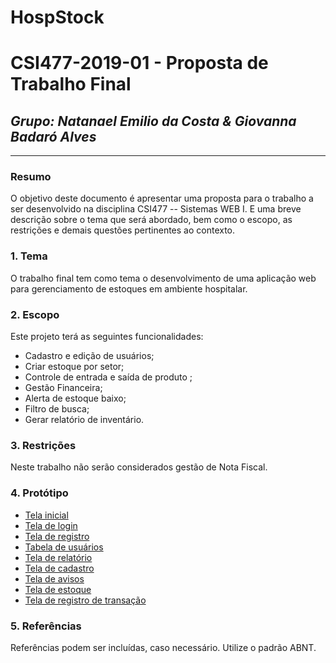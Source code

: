 # HospStock
# **CSI477-2019-01 - Proposta de Trabalho Final**
## *Grupo: Natanael Emilio da Costa & Giovanna Badaró Alves*

--------------

<!-- Descrever um resumo sobre o trabalho. -->

### Resumo
O objetivo deste documento é apresentar uma proposta para o trabalho a ser desenvolvido na disciplina CSI477 -- Sistemas WEB I. E uma breve descrição sobre o tema que será abordado, bem como o escopo, as restrições e demais questões pertinentes ao contexto.

<!-- Apresentar o tema. -->
### 1. Tema

  O trabalho final tem como tema o desenvolvimento de uma aplicação web para gerenciamento de estoques em ambiente hospitalar.

<!-- Descrever e limitar o escopo da aplica��o. -->
### 2. Escopo

  Este projeto terá as seguintes funcionalidades:
 
  * Cadastro e edição de usuários;
  * Criar estoque por setor;
  * Controle de entrada e saída de produto ;
  * Gestão Financeira;
  * Alerta de estoque baixo; 
  * Filtro de busca;
  * Gerar relatório de inventário.

<!-- Apresentar restri��es de funcionalidades e de escopo. -->
### 3. Restrições

  Neste trabalho não serão considerados gestão de Nota Fiscal.

<!-- Construir alguns prot�tipos para a aplica��o, disponibiliz�-los no Github e descrever o que foi considerado. //-->
### 4. Protótipo

 
  * [Tela inicial](https://imgur.com/8oUhSuP)
  * [Tela de login](https://imgur.com/PW0F9rS)
  * [Tela de registro](https://imgur.com/XWQe4mH)
  * [Tabela de usuários](https://imgur.com/gnj8k6B)
  * [Tela de relatório](https://i.imgur.com/mOduRla.jpg)
  * [Tela de cadastro](https://i.imgur.com/R7ZCAn8.jpg)
  * [Tela de avisos](https://i.imgur.com/4L2Q77C.jpg)
  * [Tela de estoque](https://i.imgur.com/zUwjNiW.jpg)
  * [Tela de registro de transação](https://i.imgur.com/fnWe1HY.jpg)

### 5. Referências

  Referências podem ser incluídas, caso necessário. Utilize o padrão ABNT.
